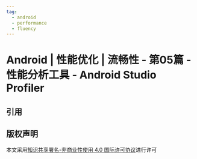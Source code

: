 ```yaml
---
tag:
  - android
  - performance
  - fluency
---
```


# Android | 性能优化 | 流畅性 - 第05篇 - 性能分析工具 - Android Studio Profiler



## 引用


## 版权声明

本文采用[知识共享署名-非商业性使用 4.0 国际许可协议](https://creativecommons.org/licenses/by-nc/4.0/)进行许可